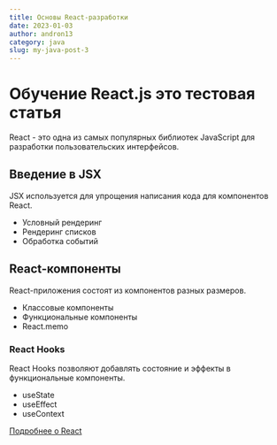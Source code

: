 ```yaml
---
title: Основы React-разработки
date: 2023-01-03
author: andron13
category: java
slug: my-java-post-3
---
```


# Обучение React.js это тестовая статья

React - это одна из самых популярных библиотек JavaScript для разработки пользовательских интерфейсов.

## Введение в JSX

JSX используется для упрощения написания кода для компонентов React.

- Условный рендеринг
- Рендеринг списков
- Обработка событий

## React-компоненты

React-приложения состоят из компонентов разных размеров.

- Классовые компоненты
- Функциональные компоненты
- React.memo

### React Hooks 

React Hooks позволяют добавлять состояние и эффекты в функциональные компоненты.

- useState
- useEffect
- useContext

[Подробнее о React](https://reactjs.org)
